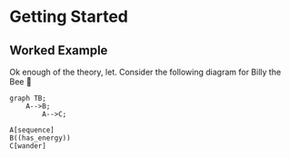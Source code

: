 # Getting Started
<!-- keep all code references in sync with docs please -->

## Worked Example

Ok enough of the theory, let. Consider the following diagram for Billy the Bee 🐝 

```mermaid
graph TB;
    A-->B;
		A-->C;

A[sequence]
B((has_energy))
C[wander]
```